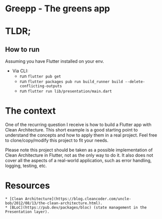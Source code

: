 # Greepp - The greens app

# TLDR;
## How to run
Assuming you have Flutter installed on your env.

* Via CLI:
  * run `flutter pub get`
  * run `flutter packages pub run build_runner build --delete-conflicting-outputs`
  * run `flutter run lib/presentation/main.dart`

# The context
One of the recurring question I receive is how to build a Flutter app with Clean Architecture.
This short example is a good starting point to understand the concepts and how to apply them in a real project.
Feel free to clone/copy/modify this project to fit your needs.

Please note this project should be taken as a possible implementation of Clean Architecture in Flutter, not as the only way to do it.
It also does not cover all the aspects of a real-world application, such as error handling, logging, testing, etc.

# Resources
    * [Clean Architecture](https://blog.cleancoder.com/uncle-bob/2012/08/13/the-clean-architecture.html).
    * [BLoC](https://pub.dev/packages/bloc) (state management in the Presentation layer).